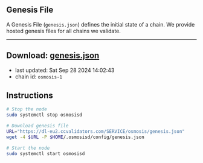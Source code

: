 ## Genesis File
A Genesis File (`genesis.json`) defines the initial state of a chain. We provide hosted genesis files for all chains we validate.

---
**Download: [genesis.json](https://dl-eu2.ccvalidators.com/SERVICE/osmosis/genesis.json)**
---

- last updated: Sat Sep 28 2024 14:02:43
- chain id: `osmosis-1`

## Instructions
```sh
# Stop the node
sudo systemctl stop osmosisd

# Download genesis file
URL="https://dl-eu2.ccvalidators.com/SERVICE/osmosis/genesis.json"
wget -4 $URL -P $HOME/.osmosisd/config/genesis.json

# Start the node
sudo systemctl start osmosisd
```
